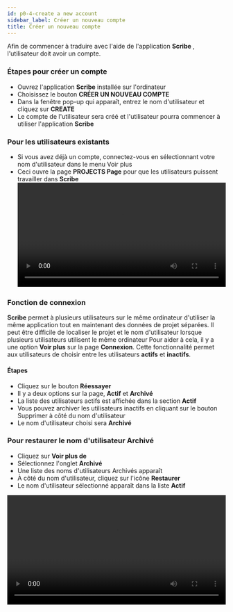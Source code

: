 ```yaml
---
id: p0-4-create a new account
sidebar_label: Créer un nouveau compte
title: Créer un nouveau compte
---
```


Afin de commencer à traduire avec l'aide de l'application **Scribe** , l'utilisateur doit avoir un compte.

### Étapes pour créer un compte ###

- Ouvrez l'application **Scribe** installée sur l'ordinateur
- Choisissez le bouton **CRÉER UN NOUVEAU COMPTE**
- Dans la fenêtre pop-up qui apparaît, entrez le nom d'utilisateur et cliquez sur **CREATE**
- Le compte de l'utilisateur sera créé et l'utilisateur pourra commencer à utiliser l'application **Scribe**

### Pour les utilisateurs existants ###

- Si vous avez déjà un compte, connectez-vous en sélectionnant votre nom d'utilisateur dans le menu Voir plus
- Ceci ouvre la page **PROJECTS Page** pour que les utilisateurs puissent travailler dans **Scribe**
<video controls src="/0.5.5/en-signing-in.mov" width="100%" type="video/mov"></video>
###
### Fonction de connexion 

**Scribe** permet à plusieurs utilisateurs sur le même ordinateur d'utiliser la même application tout en maintenant des données de projet séparées. Il peut être difficile de localiser le projet et le nom d'utilisateur lorsque plusieurs utilisateurs utilisent le même ordinateur Pour aider à cela, il y a une option **Voir plus** sur la page **Connexion**. Cette fonctionnalité permet aux utilisateurs de choisir entre les utilisateurs **actifs** et **inactifs**.

#### Étapes 
- Cliquez sur le bouton **Réessayer**
- Il y a deux options sur la page, **Actif** et **Archivé**
- La liste des utilisateurs actifs est affichée dans la section **Actif**
- Vous pouvez archiver les utilisateurs inactifs en cliquant sur le bouton Supprimer à côté du nom d'utilisateur
- Le nom d'utilisateur choisi sera **Archivé**

### Pour restaurer le nom d'utilisateur Archivé ###
- Cliquez sur **Voir plus de**
- Sélectionnez l'onglet **Archivé**
- Une liste des noms d'utilisateurs Archivés apparaît
- À côté du nom d'utilisateur, cliquez sur l'icône **Restaurer**
- Le nom d'utilisateur sélectionné apparaît dans la liste **Actif**

<video controls src="/0.5.5/en-sigindeleteaechive.mov" width="100%" type="video/mov"></video>